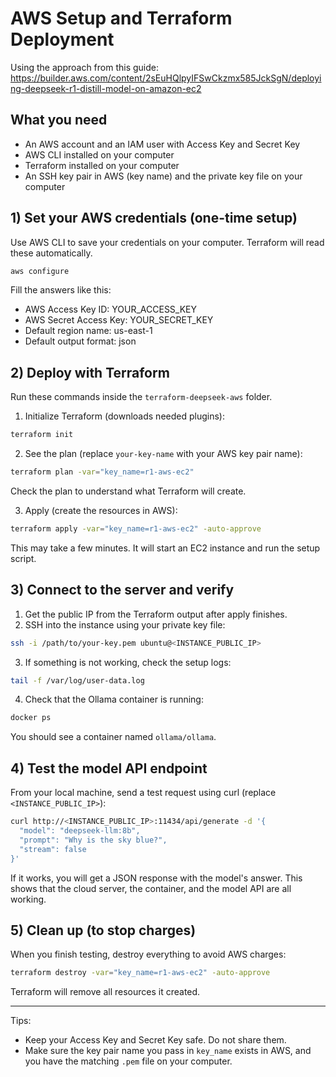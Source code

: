 # AWS Setup and Terraform Deployment

Using the approach from this guide: https://builder.aws.com/content/2sEuHQlpyIFSwCkzmx585JckSgN/deploying-deepseek-r1-distill-model-on-amazon-ec2

## What you need
- An AWS account and an IAM user with Access Key and Secret Key
- AWS CLI installed on your computer
- Terraform installed on your computer
- An SSH key pair in AWS (key name) and the private key file on your computer

## 1) Set your AWS credentials (one-time setup)
Use AWS CLI to save your credentials on your computer. Terraform will read these automatically.

```bash
aws configure
```
Fill the answers like this:

- AWS Access Key ID: YOUR_ACCESS_KEY
- AWS Secret Access Key: YOUR_SECRET_KEY
- Default region name: us-east-1
- Default output format: json

## 2) Deploy with Terraform
Run these commands inside the `terraform-deepseek-aws` folder.

1. Initialize Terraform (downloads needed plugins):
```bash
terraform init
```

2. See the plan (replace `your-key-name` with your AWS key pair name):
```bash
terraform plan -var="key_name=r1-aws-ec2"
```
Check the plan to understand what Terraform will create.

3. Apply (create the resources in AWS):
```bash
terraform apply -var="key_name=r1-aws-ec2" -auto-approve
```
This may take a few minutes. It will start an EC2 instance and run the setup script.

## 3) Connect to the server and verify
1. Get the public IP from the Terraform output after apply finishes.
2. SSH into the instance using your private key file:
```bash
ssh -i /path/to/your-key.pem ubuntu@<INSTANCE_PUBLIC_IP>
```
3. If something is not working, check the setup logs:
```bash
tail -f /var/log/user-data.log
```
4. Check that the Ollama container is running:
```bash
docker ps
```
You should see a container named `ollama/ollama`.

## 4) Test the model API endpoint
From your local machine, send a test request using curl (replace `<INSTANCE_PUBLIC_IP>`):

```bash
curl http://<INSTANCE_PUBLIC_IP>:11434/api/generate -d '{
  "model": "deepseek-llm:8b",
  "prompt": "Why is the sky blue?",
  "stream": false
}'
```
If it works, you will get a JSON response with the model's answer. This shows that the cloud server, the container, and the model API are all working.

## 5) Clean up (to stop charges)
When you finish testing, destroy everything to avoid AWS charges:

```bash
terraform destroy -var="key_name=r1-aws-ec2" -auto-approve
```
Terraform will remove all resources it created.

---
Tips:
- Keep your Access Key and Secret Key safe. Do not share them.
- Make sure the key pair name you pass in `key_name` exists in AWS, and you have the matching `.pem` file on your computer.
